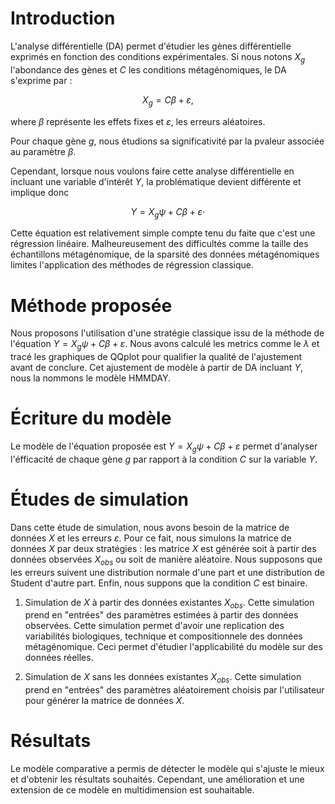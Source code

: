 # Introduction

L'analyse différentielle (DA) permet d'étudier les gènes différentielle exprimés en fonction des conditions expérimentales. Si nous notons $X_g$ l'abondance des gènes et $C$ les conditions métagénomiques, le DA s'exprime par :

$$
X_g=C \beta+\varepsilon,
$$

where $\beta$ représente les effets fixes et $\varepsilon$, les erreurs aléatoires.

Pour chaque gène $g$, nous étudions sa significativité par la pvaleur associée au paramètre $\beta$. 

Cependant, lorsque nous voulons faire cette analyse différentielle en incluant une variable d'intérêt $Y$, la problématique devient différente et implique donc 

$$Y=X_g \psi+C \beta+\varepsilon \cdot$$

Cette équation est relativement simple compte tenu du faite que c'est une régression linéaire. Malheureusement des difficultés comme la taille des échantillons métagénomique, de la sparsité des données métagénomiques limites l'application des méthodes de régression classique. 

# Méthode proposée
Nous proposons l'utilisation d'une stratégie classique issu de la méthode de l'équation $Y=X_g \psi+ C \beta+\varepsilon$. Nous avons calculé les metrics comme le $\lambda$ et tracé les graphiques de QQplot pour qualifier la qualité de l'ajustement avant de conclure. Cet ajustement de modèle à partir de DA incluant $Y$, nous la nommons le modèle HMMDAY.


# Écriture du modèle 
Le modèle de l'équation proposée est $Y=X_g \psi+C \beta+\varepsilon$ permet d'analyser l'éfficacité de chaque gène $g$ par rapport à la condition $C$ sur la variable $Y$. 

# Études de simulation
Dans cette étude de simulation, nous avons besoin de la matrice de données $X$ et les erreurs $\varepsilon$. Pour ce fait, nous simulons la matrice de données $X$ par deux stratégies : les matrice $X$ est générée soit à partir des données observées $X_{obs}$ ou soit de manière aléatoire. Nous supposons que les erreurs suivent une distribution normale d'une part et une distribution de Student d'autre part. Enfin, nous suppons que la condition $C$ est binaire.

1. Simulation de $X$ à partir des données existantes $X_{obs}$. Cette simulation prend en "entrées" des paramètres estimées à partir des données observées. Cette simulation permet d'avoir une replication des variabilités biologiques, technique et compositionnele des données métagénomique. Ceci permet d'étudier l'applicabilité du modèle sur des données réelles.

2. Simulation de $X$ sans les données existantes $X_{obs}$. Cette simulation prend en "entrées" des paramètres aléatoirement choisis par l'utilisateur pour générer la matrice de données $X$.

# Résultats

Le modèle comparative  a permis de détecter le modèle qui s'ajuste le mieux et d'obtenir les résultats souhaités.
Cependant, une amélioration et une extension de ce modèle en multidimension est souhaitable.



